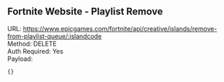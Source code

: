 ## Fortnite Website - Playlist Remove

URL: https://www.epicgames.com/fortnite/api/creative/islands/remove-from-playlist-queue/:islandcode \
Method: DELETE \
Auth Required: Yes \
Payload:
```js
{}
```


